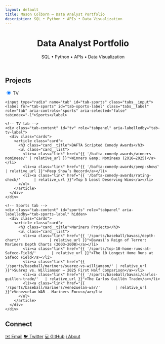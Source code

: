 ```yaml
---
layout: default
title: Mason Colborn — Data Analyst Portfolio
description: SQL • Python • APIs • Data Visualization
---
```


<header class="hero" role="banner">
  <h1 class="hero__title" id="data-analyst-portfolio">Data Analyst Portfolio</h1>
  <p class="hero__subtitle">SQL • Python • APIs • Data Visualization</p>
</header>

<section id="projects" aria-labelledby="projects-title">
  <h2 id="projects-title" class="section__title">Projects</h2>

  <div class="tabs" role="tablist" aria-label="Project categories">
    <!-- Tab selectors -->
    <input type="radio" name="tab" id="tab-tv" class="tabs__input" checked>
    <label for="tab-tv" id="tab-tv-label" class="tabs__label" role="tab" aria-controls="tv" aria-selected="true" tabindex="0">TV</label>

    <input type="radio" name="tab" id="tab-sports" class="tabs__input">
    <label for="tab-sports" id="tab-sports-label" class="tabs__label" role="tab" aria-controls="sports" aria-selected="false" tabindex="-1">Sports</label>

    <!-- TV tab -->
    <div class="tab-content" id="tv" role="tabpanel" aria-labelledby="tab-tv-label">
      <div class="cards">
        <article class="card">
          <h3 class="card__title">BAFTA Scripted Comedy Awards</h3>
          <ul class="card__list">
            <li><a class="link" href="{{ '/bafta-comedy-awards/winners-nominees/' | relative_url }}">Winners &amp; Nominees (2016–2025)</a></li>
            <li><a class="link" href="{{ '/bafta-comedy-awards/peep-show/'         | relative_url }}">Peep Show’s Record</a></li>
            <li><a class="link" href="{{ '/bafta-comedy-awards/rating-check/'      | relative_url }}">Top 5 Least Deserving Wins</a></li>
          </ul>
        </article>
      </div>
    </div>

    <!-- Sports tab -->
    <div class="tab-content" id="sports" role="tabpanel" aria-labelledby="tab-sports-label" hidden>
      <div class="cards">
        <article class="card">
          <h3 class="card__title">Mariners Projects</h3>
          <ul class="card__list">
            <li><a class="link" href="{{ '/sports/baseball/bavasi/depth-chart/'             | relative_url }}">Bavasi’s Reign of Terror: Mariners Depth Charts (2003–2008)</a></li>
            <li><a class="link" href="{{ '/sports/top-10-home-runs-at-Safeco-Field/'       | relative_url }}">The 10 Longest Home Runs at Safeco Field</a></li>
            <li><a class="link" href="{{ '/sports/baseball/mariners/suarez-vs-williamson/' | relative_url }}">Suárez vs. Williamson — 2025 First Half Comparison</a></li>
            <li><a class="link" href="{{ '/sports/baseball/bavasi/carlos-guillen-trade/'   | relative_url }}">The Carlos Guillén Trade</a></li>
            <li><a class="link" href="{{ '/sports/baseball/mariners/venezuelan-war/'       | relative_url }}">Venezuelan WAR — Mariners Focus</a></li>
          </ul>
        </article>
      </div>
    </div>
  </div>
</section>

<section id="contact" aria-labelledby="contact-title">
  <h2 id="contact-title" class="section__title">Connect</h2>
  <nav class="social-links" aria-label="Social and contact">
    <a class="chip" href="mailto:masoncolborn@gmail.com">✉️ Email</a>
    <a class="chip" href="https://twitter.com/relaxedmason">🐦 Twitter</a>
    <a class="chip" href="https://github.com/relaxedmason">💻 GitHub</a>
    <a class="chip" href="{{ '/about/' | relative_url }}">ℹ️ About</a>
  </nav>
</section>
